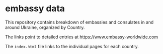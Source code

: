 # embassy data
This repository contains breakdown of embassies and consulates in and around Ukraine, organized by Country.

The links point to detailed entries at https://www.embassy-worldwide.com

The `index.html` file links to the individual pages for each country.
